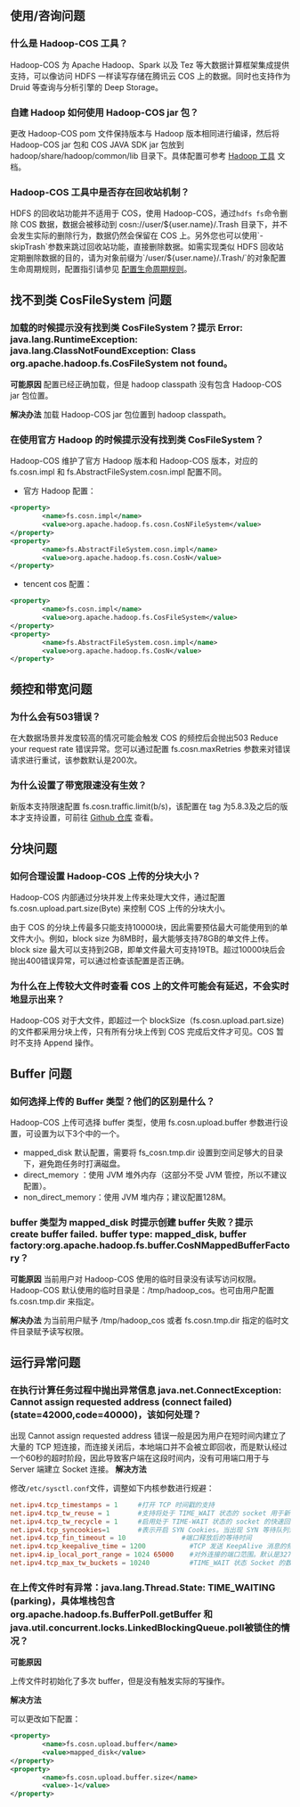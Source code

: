 ## 使用/咨询问题

### 什么是 Hadoop-COS 工具？
Hadoop-COS 为 Apache Hadoop、Spark 以及 Tez 等大数据计算框架集成提供支持，可以像访问 HDFS 一样读写存储在腾讯云 COS 上的数据。同时也支持作为 Druid 等查询与分析引擎的 Deep Storage。

### 自建 Hadoop 如何使用 Hadoop-COS jar 包？

更改 Hadoop-COS pom 文件保持版本与 Hadoop 版本相同进行编译，然后将 Hadoop-COS jar 包和 COS JAVA SDK jar 包放到 hadoop/share/hadoop/common/lib 目录下。具体配置可参考 [Hadoop 工具](https://cloud.tencent.com/document/product/436/6884) 文档。


### Hadoop-COS 工具中是否存在回收站机制？
HDFS 的回收站功能并不适用于 COS，使用 Hadoop-COS，通过`hdfs fs`命令删除 COS 数据，数据会被移动到 cosn://user/${user.name}/.Trash 目录下，并不会发生实际的删除行为，数据仍然会保留在 COS 上。另外您也可以使用`-skipTrash`参数来跳过回收站功能，直接删除数据。如需实现类似 HDFS 回收站定期删除数据的目的，请为对象前缀为`/user/${user.name}/.Trash/`的对象配置生命周期规则，配置指引请参见 [配置生命周期规则](https://cloud.tencent.com/document/product/436/14605)。


## 找不到类 CosFileSystem 问题
### 加载的时候提示没有找到类 CosFileSystem？提示 Error: java.lang.RuntimeException: java.lang.ClassNotFoundException: Class org.apache.hadoop.fs.CosFileSystem not found。

**可能原因**
配置已经正确加载，但是 hadoop classpath 没有包含 Hadoop-COS jar 包位置。

**解决办法**
加载 Hadoop-COS jar 包位置到 hadoop classpath。


### 在使用官方 Hadoop 的时候提示没有找到类 CosFileSystem？

Hadoop-COS 维护了官方 Hadoop 版本和 Hadoop-COS 版本，对应的 fs.cosn.impl 和 fs.AbstractFileSystem.cosn.impl 配置不同。
- 官方 Hadoop 配置：
```xml
<property>
        <name>fs.cosn.impl</name>
        <value>org.apache.hadoop.fs.cosn.CosNFileSystem</value>
</property>
<property>
        <name>fs.AbstractFileSystem.cosn.impl</name>
        <value>org.apache.hadoop.fs.cosn.CosN</value>
</property>
```
- tencent cos 配置：
```xml
<property>
        <name>fs.cosn.impl</name>
        <value>org.apache.hadoop.fs.CosFileSystem</value>
</property>
<property>
        <name>fs.AbstractFileSystem.cosn.impl</name>
        <value>org.apache.hadoop.fs.CosN</value>
</property>
```

## 频控和带宽问题

### 为什么会有503错误？
在大数据场景并发度较高的情况可能会触发 COS 的频控后会抛出503 Reduce your request rate 错误异常。您可以通过配置 fs.cosn.maxRetries 参数来对错误请求进行重试，该参数默认是200次。

### 为什么设置了带宽限速没有生效？
新版本支持限速配置 fs.cosn.traffic.limit(b/s)，该配置在 tag 为5.8.3及之后的版本才支持设置，可前往 [Github 仓库](https://github.com/tencentyun/hadoop-cos) 查看。

## 分块问题

### 如何合理设置 Hadoop-COS 上传的分块大小？
Hadoop-COS 内部通过分块并发上传来处理大文件，通过配置 fs.cosn.upload.part.size(Byte) 来控制 COS 上传的分块大小。

由于 COS 的分块上传最多只能支持10000块，因此需要预估最大可能使用到的单文件大小。例如，block size 为8MB时，最大能够支持78GB的单文件上传。 block size 最大可以支持到2GB，即单文件最大可支持19TB。超过10000块后会抛出400错误异常，可以通过检查该配置是否正确。

### 为什么在上传较大文件时查看 COS 上的文件可能会有延迟，不会实时地显示出来？

Hadoop-COS 对于大文件，即超过一个 blockSize（fs.cosn.upload.part.size) 的文件都采用分块上传，只有所有分块上传到 COS 完成后文件才可见。COS 暂时不支持 Append 操作。

## Buffer 问题

### 如何选择上传的 Buffer 类型？他们的区别是什么？
Hadoop-COS 上传可选择 buffer 类型，使用 fs.cosn.upload.buffer 参数进行设置，可设置为以下3个中的一个。
 - mapped_disk 默认配置，需要将 fs_cosn.tmp.dir 设置到空间足够大的目录下，避免跑任务时打满磁盘。
 - direct_memory ：使用 JVM 堆外内存（这部分不受 JVM 管控，所以不建议配置）。
 - non_direct_memory：使用 JVM 堆内存；建议配置128M。

### buffer 类型为 mapped_disk 时提示创建 buffer 失败？提示 create buffer failed. buffer type: mapped_disk, buffer factory:org.apache.hadoop.fs.buffer.CosNMappedBufferFactory？

**可能原因**
当前用户对 Hadoop-COS 使用的临时目录没有读写访问权限。Hadoop-COS 默认使用的临时目录是：/tmp/hadoop_cos。也可由用户配置 fs.cosn.tmp.dir 来指定。

**解决办法**
为当前用户赋予 /tmp/hadoop_cos 或者 fs.cosn.tmp.dir 指定的临时文件目录赋予读写权限。

## 运行异常问题

### 在执行计算任务过程中抛出异常信息 java.net.ConnectException: Cannot assign requested address (connect failed) (state=42000,code=40000)，该如何处理？
出现 Cannot assign requested address 错误一般是因为用户在短时间内建立了大量的 TCP 短连接，而连接关闭后，本地端口并不会被立即回收，而是默认经过一个60秒的超时阶段，因此导致客户端在这段时间内，没有可用端口用于与 Server 端建立 Socket 连接。
**解决方法**

修改`/etc/sysctl.conf`文件，调整如下内核参数进行规避：
```conf
net.ipv4.tcp_timestamps = 1     #打开 TCP 时间戳的支持
net.ipv4.tcp_tw_reuse = 1       #支持将处于 TIME_WAIT 状态的 socket 用于新的 TCP 连接
net.ipv4.tcp_tw_recycle = 1     #启用处于 TIME-WAIT 状态的 socket 的快速回收
net.ipv4.tcp_syncookies=1       #表示开启 SYN Cookies。当出现 SYN 等待队列溢出时，启用 cookie 来处理，可防范少量的 SYN 攻击。默认为0
net.ipv4.tcp_fin_timeout = 10              #端口释放后的等待时间
net.ipv4.tcp_keepalive_time = 1200           #TCP 发送 KeepAlive 消息的频度。缺省是2小时，改为20分钟
net.ipv4.ip_local_port_range = 1024 65000    #对外连接的端口范围。默认是32768至61000，改为1024至65000
net.ipv4.tcp_max_tw_buckets = 10240          #TIME_WAIT 状态 Socket 的数量限制，如果超过了这个数量，新来的 TIME_WAIT 套接字会被直接释放，默认值是180000。适当地降低该参数可以减小处于 TIME_WAIT 状态 Socket 的数量
```


### 在上传文件时有异常：java.lang.Thread.State: TIME_WAITING (parking)，具体堆栈包含 org.apache.hadoop.fs.BufferPoll.getBuffer 和 	java.util.concurrent.locks.LinkedBlockingQueue.poll被锁住的情况？

**可能原因**

上传文件时初始化了多次 buffer，但是没有触发实际的写操作。

**解决方法**

可以更改如下配置：
```xml
<property>
        <name>fs.cosn.upload.buffer</name>
        <value>mapped_disk</value>
</property>
<property>
        <name>fs.cosn.upload.buffer.size</name>
        <value>-1</value>
</property>
```



